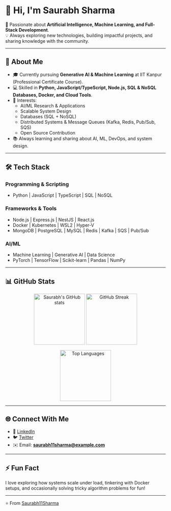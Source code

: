 # 👋 Hi, I'm Saurabh Sharma  

🚀 Passionate about **Artificial Intelligence, Machine Learning, and Full-Stack Development**.  
💡 Always exploring new technologies, building impactful projects, and sharing knowledge with the community.  

---

## 🌟 About Me  

- 🎓 Currently pursuing **Generative AI & Machine Learning** at IIT Kanpur (Professional Certificate Course).  
- 💻 Skilled in **Python, JavaScript/TypeScript, Node.js, SQL & NoSQL Databases, Docker, and Cloud Tools**.  
- 🧩 Interests:  
  - AI/ML Research & Applications  
  - Scalable System Design  
  - Databases (SQL + NoSQL)  
  - Distributed Systems & Message Queues (Kafka, Redis, Pub/Sub, SQS)  
  - Open Source Contribution  
- 📚 Always learning and sharing about AI, ML, DevOps, and system design.  

---

## 🛠️ Tech Stack  

### Programming & Scripting  
- Python | JavaScript | TypeScript | SQL | NoSQL  

### Frameworks & Tools  
- Node.js | Express.js | NestJS | React.js  
- Docker | Kubernetes | WSL2 | Hyper-V  
- MongoDB | PostgreSQL | MySQL | Redis | Kafka | SQS | Pub/Sub  

### AI/ML  
- Machine Learning | Generative AI | Data Science  
- PyTorch | TensorFlow | Scikit-learn | Pandas | NumPy  

---

## 📊 GitHub Stats  

<p align="center">
  <img src="https://github-readme-stats.vercel.app/api?username=Saurabh11Sharma&show_icons=true&theme=tokyonight" alt="Saurabh's GitHub stats" height="160"/>
  <img src="https://github-readme-streak-stats.herokuapp.com?user=Saurabh11Sharma&theme=tokyonight&hide_border=false" alt="GitHub Streak" height="160"/>
</p>

<p align="center">
  <img src="https://github-readme-stats.vercel.app/api/top-langs/?username=Saurabh11Sharma&layout=compact&theme=tokyonight" alt="Top Languages" height="160"/>
</p>

---

## 🌐 Connect With Me  

- 💼 [LinkedIn](https://linkedin.com/in/your-profile)  
- 🐦 [Twitter](https://twitter.com/your-handle)  
- ✉️ Email: **saurabh11sharma@example.com**  

---

## ⚡ Fun Fact  

I love exploring how systems scale under load, tinkering with Docker setups, and occasionally solving tricky algorithm problems for fun!  

---

⭐️ From [Saurabh11Sharma](https://github.com/Saurabh11Sharma)
